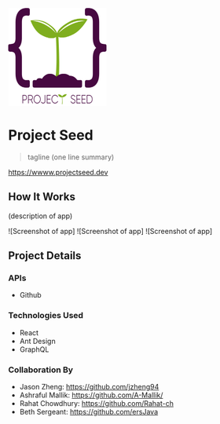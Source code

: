 <img src="https://github.com/Rahat-ch/project_seed/blob/master/client/src/assets/images/psLogo.png" width="200" height="200" alt="project seed logo">

# Project Seed
> tagline
(one line summary) 

https://wwww.projectseed.dev

## How It Works
(description of app)

![Screenshot of app]
![Screenshot of app]
![Screenshot of app]

## Project Details

### APIs
* Github 

### Technologies Used
* React
* Ant Design
* GraphQL

### Collaboration By

* Jason Zheng: https://github.com/jzheng94 
* Ashraful Mallik: https://github.com/A-Mallik/ 
* Rahat Chowdhury: https://github.com/Rahat-ch
* Beth Sergeant: https://github.com/ersJava
